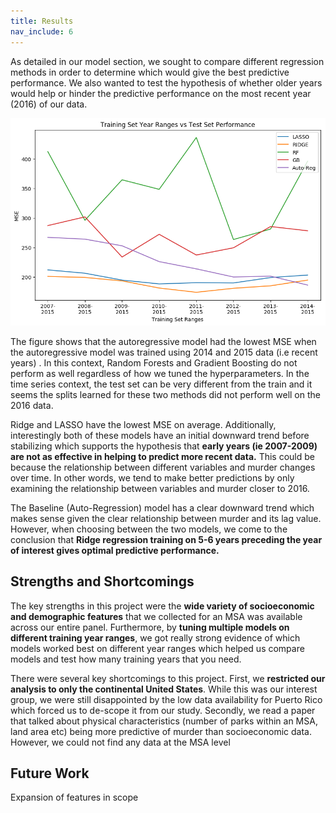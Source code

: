 ```yaml
---
title: Results
nav_include: 6
---
```



As detailed in our model section, we sought to compare different regression methods in order to determine which would give the best predictive performance. We also wanted to test the hypothesis of whether older years would help or hinder the predictive performance on the most recent year (2016) of our data.

![png](models_files/models_15_0.png)

The figure shows that the autoregressive model had the lowest MSE when the autoregressive model was trained using  2014 and 2015 data (i.e recent years) . In this context, Random Forests and Gradient Boosting do not perform as well regardless of how we tuned the hyperparameters. In the time series context, the test set can be very different from the train and it seems the splits learned for these two methods did not perform well on the 2016 data.

Ridge and LASSO have the lowest MSE on average. Additionally, interestingly both of these models have an initial downward trend before stabilizing which supports the hypothesis that **early years (ie 2007-2009) are not as effective in helping to predict more recent data.** This could be because the relationship between different variables and murder changes over time. In other words, we tend to make better predictions by only examining the relationship between variables and murder closer to 2016.

The Baseline (Auto-Regression) model has a clear downward trend which makes sense given the clear relationship between murder and its lag value. However, when choosing between the two models, we come to the conclusion that **Ridge regression training on 5-6 years preceding the year of interest gives optimal predictive performance.**

## Strengths and Shortcomings

The key strengths in this project were the **wide variety of socioeconomic and demographic features** that we collected for an MSA was available across our entire panel. Furthermore, by **tuning multiple models on different training year ranges**, we got really strong evidence of which models worked best on different year ranges which helped us compare models and test how many training years that you need.

There were several key shortcomings to this project. First, we **restricted our analysis to only the continental United States**. While this was our interest group, we were still disappointed by the low data availability for Puerto Rico which forced us to de-scope it from our study. Secondly,  we read a paper that talked about physical characteristics (number of parks within an MSA, land area etc) being more predictive of murder than socioeconomic data. However, we could not find any data at the MSA level

## Future Work

Expansion of features in scope

